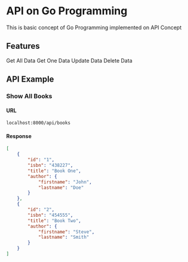 # API on Go Programming
This is basic concept of Go Programming implemented on API Concept

## Features
Get All Data
Get One Data
Update Data
Delete Data

## API Example
### Show All Books
#### URL
```
localhost:8000/api/books
```
#### Response
```json
[
    {
        "id": "1",
        "isbn": "438227",
        "title": "Book One",
        "author": {
            "firstname": "John",
            "lastname": "Doe"
        }
    },
    {
        "id": "2",
        "isbn": "454555",
        "title": "Book Two",
        "author": {
            "firstname": "Steve",
            "lastname": "Smith"
        }
    }
]
```

